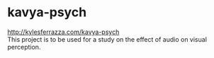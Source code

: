 # kavya-psych
http://kylesferrazza.com/kavya-psych<br>
This project is to be used for a study on the effect of audio on visual perception.
